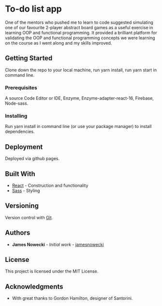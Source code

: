# To-do list app

One of the mentors who pushed me to learn to code suggested simulating one of our favourite 2-player abstract board games as a useful exercise in learning OOP and functional programming. It provided a brilliant platform for validating the OOP and functional programming concepts we were learning on the course as I went along and my skills improved.

## Getting Started

Clone down the repo to your local machine, run yarn install, run yarn start in command line.

### Prerequisites

A source Code Editor or IDE, Enzyme, Enzyme-adapter-react-16, Firebase, Node-sass.

### Installing

Run yarn install in command line (or use your package manager) to install dependencies.

## Deployment

Deployed via github pages.

## Built With

* [React](https://reactjs.org/) - Construction and functionality
* [Sass](https://sass-lang.com/) - Styling

## Versioning

Version control with [Git](https://git-scm.com/).  

## Authors

* **James Nowecki** - *Initial work* - [jamesnowecki](https://github.com/jamesnowecki)

## License

This project is licensed under the MIT License.

## Acknowledgments

* With great thanks to Gordon Hamilton, designer of Santorini.
